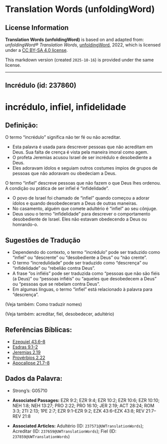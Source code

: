 # Translation Words (unfoldingWord)

## License Information

**Translation Words (unfoldingWord)** is based on and adapted from: _unfoldingWord® Translation Words_, [unfoldingWord](https://unfoldingword.org/utw), 2022, which is licensed under a [CC BY-SA 4.0 license](https://creativecommons.org/licenses/by-sa/4.0/legalcode.en).

This markdown version (created `2025-10-16`) is provided under the same license.



--------------------------------

## Incrédulo (id: 237860)

incrédulo, infiel, infidelidade
===============================

Definição:
----------

O termo “incrédulo” significa não ter fé ou não acreditar.

* Esta palavra é usada para descrever pessoas que não acreditam em Deus. Sua falta de crença é vista pela maneira imoral como agem.
* O profeta Jeremias acusou Israel de ser incrédulo e desobediente a Deus.
* Eles adoravam ídolos e seguiam outros costumes ímpios de grupos de pessoas que não adoravam ou obedeciam a Deus.

O termo “infiel” descreve pessoas que não fazem o que Deus lhes ordenou. A condição ou prática de ser infiel é “infidelidade”.

* O povo de Israel foi chamado de “infiel” quando começou a adorar ídolos e quando desobedeceram a Deus de outras maneiras.
* No casamento, alguém que comete adultério é “infiel” ao seu cônjuge.
* Deus usou o termo “infidelidade” para descrever o comportamento desobediente de Israel. Eles não estavam obedecendo a Deus ou honrando\-o.

Sugestões de Tradução
---------------------

* Dependendo do contexto, o termo “incrédulo” pode ser traduzido como “infiel” ou “descrente” ou “desobediente a Deus” ou “não crente”.
* O termo “incredulidade” pode ser traduzido como “descrença” ou “infidelidade” ou “rebelião contra Deus”.
* A frase “os infiéis” pode ser traduzida como “pessoas que não são fiéis (a Deus)” ou “pessoas infiéis” ou “aqueles que desobedecem a Deus” ou “pessoas que se rebelam contra Deus”.
* Em algumas línguas, o termo “infiel” está relacionado à palavra para “descrença”.

(Veja também: Como traduzir nomes)

(Veja também: acreditar, fiel, desobedecer, adultério)

Referências Bíblicas:
---------------------

* [Ezequiel 43\.6–8](https://ref.ly/Ezek43:6-Ezek43:8)
* [Esdras 9\.1–2](https://ref.ly/Ezra9:1-Ezra9:2)
* [Jeremias 2\.19](https://ref.ly/Jer2:19)
* [Provérbios 2\.22](https://ref.ly/Prov2:22)
* [Apocalipse 21\.7–8](https://ref.ly/Rev21:7-Rev21:8)

Dados da Palavra:
-----------------

* Strong’s: G05710

* **Associated Passages:** EZR 9:2; EZR 9:4; EZR 10:2; EZR 10:6; EZR 10:10; NEH 1:8; NEH 13:27; PRO 2:22; PRO 16:10; JER 2:19; ACT 28:24; ROM 3:3; 2TI 2:13; 1PE 2:7; EZR 9:1–EZR 9:2; EZK 43:6–EZK 43:8; REV 21:7–REV 21:8
* **Associated Articles:** Adultério (ID: `237571@UWTranslationWords`); Acreditar (ID: `237659@UWTranslationWords`); Fiel (ID: `237859@UWTranslationWords`)

